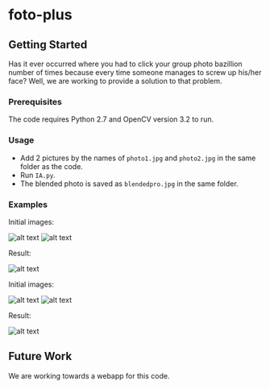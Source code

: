 # foto-plus

## Getting Started

Has it ever occurred where you had to click your group photo bazillion number of times because every time someone manages to screw up his/her face? Well, we are working to provide a solution to that problem.

### Prerequisites

The code requires Python 2.7 and OpenCV version 3.2 to run.

### Usage

* Add 2 pictures by the names of `photo1.jpg` and `photo2.jpg` in the same folder as the code.
* Run `IA.py`.
* The blended photo is saved as `blendedpro.jpg` in the same folder.

### Examples

Initial images:

![alt text](https://raw.githubusercontent.com/anne27/foto-plus/master/test_images/photo1.jpg)
![alt text](https://raw.githubusercontent.com/anne27/foto-plus/master/test_images/photo2.jpg)

Result:

![alt text](https://raw.githubusercontent.com/anne27/foto-plus/master/test_images/result.jpg)

Initial images:

![alt text](https://raw.githubusercontent.com/anne27/foto-plus/master/test_images/pic1.JPG)
![alt text](https://raw.githubusercontent.com/anne27/foto-plus/master/test_images/pic2.JPG)

Result:

![alt text](https://raw.githubusercontent.com/anne27/foto-plus/master/test_images/result_1.jpg)


## Future Work

We are working towards a webapp for this code.
